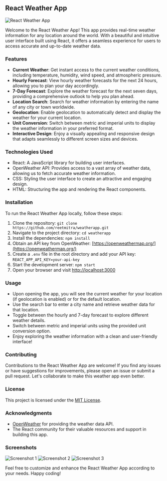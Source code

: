 ## React Weather App

![React Weather App](https://your-image-url.com)

Welcome to the React Weather App! This app provides real-time weather information for any location around the world. With a beautiful and intuitive user interface built using React, it offers a seamless experience for users to access accurate and up-to-date weather data.

### Features

- **Current Weather**: Get instant access to the current weather conditions, including temperature, humidity, wind speed, and atmospheric pressure.
- **Hourly Forecast**: View hourly weather forecasts for the next 24 hours, allowing you to plan your day accordingly.
- **7-Day Forecast**: Explore the weather forecast for the next seven days, providing a comprehensive outlook to help you plan ahead.
- **Location Search**: Search for weather information by entering the name of any city or town worldwide.
- **Geolocation**: Enable geolocation to automatically detect and display the weather for your current location.
- **Unit Conversion**: Switch between metric and imperial units to display the weather information in your preferred format.
- **Interactive Design**: Enjoy a visually appealing and responsive design that adapts seamlessly to different screen sizes and devices.

### Technologies Used

- React: A JavaScript library for building user interfaces.
- OpenWeather API: Provides access to a vast array of weather data, allowing us to fetch accurate weather information.
- CSS: Styling the user interface to create an attractive and engaging design.
- HTML: Structuring the app and rendering the React components.

### Installation

To run the React Weather App locally, follow these steps:

1. Clone the repository: `git clone https://github.com/reetmitra/weatherapp.git`
2. Navigate to the project directory: `cd weatherapp`
3. Install the dependencies: `npm install`
4. Obtain an API key from OpenWeather: [https://openweathermap.org/](https://openweathermap.org/)
5. Create a `.env` file in the root directory and add your API key: `REACT_APP_API_KEY=your-api-key`
6. Start the development server: `npm start`
7. Open your browser and visit [http://localhost:3000](http://localhost:3000)

### Usage

- Upon opening the app, you will see the current weather for your location (if geolocation is enabled) or for the default location.
- Use the search bar to enter a city name and retrieve weather data for that location.
- Toggle between the hourly and 7-day forecast to explore different weather details.
- Switch between metric and imperial units using the provided unit conversion option.
- Enjoy exploring the weather information with a clean and user-friendly interface!

### Contributing

Contributions to the React Weather App are welcome! If you find any issues or have suggestions for improvements, please open an issue or submit a pull request. Let's collaborate to make this weather app even better.

### License

This project is licensed under the [MIT License](https://opensource.org/licenses/MIT).

### Acknowledgments

- [OpenWeather](https://openweathermap.org/) for providing the weather data API.
- The React community for their valuable resources and support in building this app.

### Screenshots

![Screenshot 1](https://your-screenshot-url.com)
![Screenshot 2](https://your-screenshot-url.com)
![Screenshot 3](https://your-screenshot-url.com)

Feel free to customize and enhance the React Weather App according to your needs. Happy coding!
